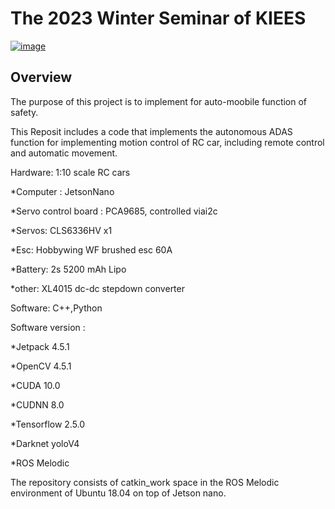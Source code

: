 # The 2023 Winter Seminar of KIEES

<a href="https://imgbb.com/"><img src="https://i.ibb.co/ZzGK08w/image.png" alt="image" border="0"></a>

## Overview


The purpose of this project is to implement for auto-moobile function of safety.

This Reposit includes a code that implements the autonomous ADAS function for implementing motion control of RC car, including remote control and automatic movement. 

Hardware: 1:10 scale RC cars


*Computer : JetsonNano

*Servo control board : PCA9685, controlled viai2c

*Servos: CLS6336HV x1

*Esc: Hobbywing WF brushed esc 60A

*Battery: 2s 5200 mAh Lipo

*other: XL4015 dc-dc stepdown converter


Software: C++,Python

Software version :

*Jetpack 4.5.1

*OpenCV 4.5.1

*CUDA 10.0

*CUDNN 8.0

*Tensorflow 2.5.0

*Darknet yoloV4

*ROS Melodic

The repository consists of catkin_work space in the ROS Melodic environment of Ubuntu 18.04 on top of Jetson nano.



